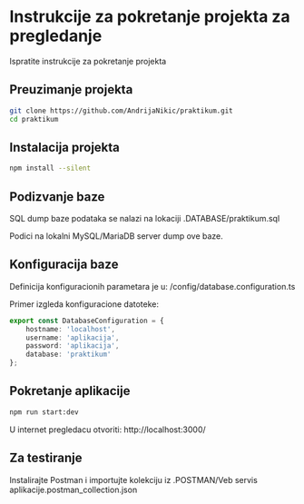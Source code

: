 # Instrukcije za pokretanje projekta za pregledanje

Ispratite instrukcije za pokretanje projekta

## Preuzimanje projekta

```bash
git clone https://github.com/AndrijaNikic/praktikum.git
cd praktikum

```

## Instalacija projekta

```sh
npm install --silent
```

## Podizvanje baze 

SQL dump baze podataka se nalazi na lokaciji .DATABASE/praktikum.sql

Podici na lokalni MySQL/MariaDB server dump ove baze.

## Konfiguracija baze

Definicija konfiguracionih parametara je u: /config/database.configuration.ts

Primer izgleda konfiguracione datoteke:
```typescript
export const DatabaseConfiguration = {
    hostname: 'localhost',
    username: 'aplikacija',
    password: 'aplikacija',
    database: 'praktikum'
};
```
## Pokretanje aplikacije
```sh
npm run start:dev
```

U internet pregledacu otvoriti: http://localhost:3000/

## Za testiranje

Instalirajte Postman i importujte kolekciju iz .POSTMAN/Veb servis aplikacije.postman_collection.json
